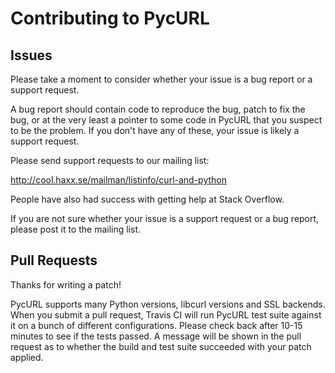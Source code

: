 # Contributing to PycURL

## Issues

Please take a moment to consider whether your issue is a bug report or a
support request.

A bug report should contain code to reproduce the bug, patch to fix the bug,
or at the very least a pointer to some code in PycURL that you suspect to be
the problem. If you don't have any of these, your issue is likely a support
request.

Please send support requests to our mailing list:

http://cool.haxx.se/mailman/listinfo/curl-and-python

People have also had success with getting help at Stack Overflow.

If you are not sure whether your issue is a support request or a bug report,
please post it to the mailing list.

## Pull Requests

Thanks for writing a patch!

PycURL supports many Python versions, libcurl versions and SSL backends.
When you submit a pull request, Travis CI will run PycURL test suite
against it on a bunch of different configurations. Please check back after
10-15 minutes to see if the tests passed. A message will be shown in
the pull request as to whether the build and test suite succeeded with your
patch applied.
